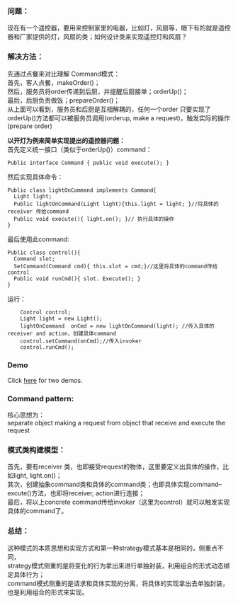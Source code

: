 ### 问题：
现在有一个遥控器，要用来控制家里的电器，比如灯，风扇等，眼下有的就是遥控器和厂家提供的灯，风扇的类；如何设计类来实现遥控灯和风扇？
### 解决方法：
先通过点餐来对比理解 Command模式：  
首先，客人点餐，makeOrder()；  
然后，服务员将order传递到后厨，并提醒后厨接单；orderUp()；  
最后，后厨负责做饭；prepareOrder()；  
从上面可以看到，服务员和后厨是互相解耦的，任何一个order 只要实现了orderUp()方法都可以被服务员调用(orderup, make a request)，触发实际的操作(prepare order)  

**以开灯为例来简单实现提出的遥控器问题：**  
首先定义统一接口（类似于orderUp()）command：

    Public interface Command { public void execute(); } 

然后实现具体命令：  

    Public class lightOnCommand implements Command{  
      Light light;  
      Public lightOnCommand(Light light){this.light = light; }//将具体的receiver 传给command  
      Public void execute(){ light.on(); }// 执行具体的操作  
    } 

最后使用此command:  

    Public class control(){  
      Command slot;  
      SetCommand(Command cmd){ this.slot = cmd;}//这里将具体的command传给control  
      Public void runCmd(){ slot. Execute(); }  
    }

运行： 

        Control control;  
        Light light = new Light();  
        lightOnCommand  onCmd = new lightOnCommand(light); //传入具体的receiver and action，创建具体command  
        control.setCommand(onCmd);//传入invoker  
        control.runCmd(); 

### Demo
Click [here](https://github.com/960761/AboutDesignPattern/tree/master/code/HeadFirst_DesignPattern/ch06_CommandPattern/src) for two demos.

### Command pattern:
核心思想为：   
separate  object making a request from object that receive and execute the request
### 模式类构建模型：
首先，要有receiver 类，也即接受request的物体，这里要定义出具体的操作，比如light, light.on()；  
其次，创建抽象command类和具体的command类；也即具体实现command–excute()方法，也即将receiver, action进行连接；  
最后，将以上concrete command传给invoker（这里为control）就可以触发实现具体的command了。  
### 总结：
这种模式的本质思想和实现方式和第一种strategy模式基本是相同的，侧重点不同，  
strategy模式侧重的是将变化的行为拿出来进行单独封装，利用组合的形式动态绑定具体行为；  
command模式侧重的是请求和具体实现的分离，将具体的实现拿出去单独封装，也是利用组合的形式来实现。  
